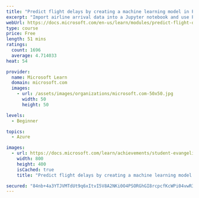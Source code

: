 ```yaml
---
title: "Predict flight delays by creating a machine learning model in Python"
excerpt: "Import airline arrival data into a Jupyter notebook and use Pandas to clean it. Then, build a machine learning model with Scikit-Learn and use Matplotlib to visualize output."
webUrl: https://docs.microsoft.com/en-us/learn/modules/predict-flight-delays-with-python/
type: course
price: Free
length: 51 mins
ratings:
  count: 1696
  average: 4.714033
heat: 54

provider:
  name: Microsoft Learn
  domain: microsoft.com
  images:
    - url: /assets/images/organizations/microsoft.com-50x50.jpg
      width: 50
      height: 50

levels:
  - Beginner

topics:
  - Azure

images:
  - url: https://docs.microsoft.com/learn/achievements/student-evangelism/predict-flight-delays-with-python-badge-social.png
    width: 800
    height: 400
    isCached: true
    title: "Predict flight delays by creating a machine learning model in Python"

secured: "84nb+4a3YTJVMTdUt9q6xItvI5V8A2NKi0O4PSORGhGI8rcpcfKcWPi04vwR3hS+EGV5h/VP9b0F9bLC8q8km71HyT5JRXgIntKbllHCJQ3DcP/Dfk4oAb+7eMkxcXfJigLk6jtbzVLCXzZFrkA+Ka0zNPydvSBciZOybN8Y+rupeHO/9J6uoFXx/tvmdcOrygWzGXNFkbUzEmuVt/9g/4eYFge8wvv1+BXWMwGBBbOPvFaz5xpUu2cMpqbPcn9/61LxjR+RzRA53d3CkHWPaUNJAJ06CtZ5/+j3mvyEJQukOAYBiCFwCh92chA6wMVUG2iJSu2NHo+TguJ55t4Fv2buTEBNHdN+rs+ZyaOGwUBe4uHZy/5PZdRENzK+rWpgApB4W6QVxEYKtyl4i8socw==;AGfWv8rHIY73JAV/O9Xgwg=="
---
```


